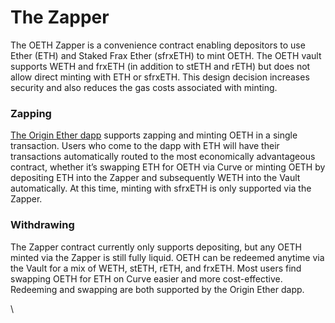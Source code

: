 # The Zapper

The OETH Zapper is a convenience contract enabling depositors to use Ether (ETH) and Staked Frax Ether (sfrxETH) to mint OETH. The OETH vault supports WETH and frxETH (in addition to stETH and rETH) but does not allow direct minting with ETH or sfrxETH. This design decision increases security and also reduces the gas costs associated with minting.

### Zapping

[The Origin Ether dapp](https://app.oeth.com) supports zapping and minting OETH in a single transaction. Users who come to the dapp with ETH will have their transactions automatically routed to the most economically advantageous contract, whether it’s swapping ETH for OETH via Curve or minting OETH by depositing ETH into the Zapper and subsequently WETH into the Vault automatically. At this time, minting with sfrxETH is only supported via the Zapper.

### Withdrawing

The Zapper contract currently only supports depositing, but any OETH minted via the Zapper is still fully liquid. OETH can be redeemed anytime via the Vault for a mix of WETH, stETH, rETH, and frxETH. Most users find swapping OETH for ETH on Curve easier and more cost-effective. Redeeming and swapping are both supported by the Origin Ether dapp.

\

